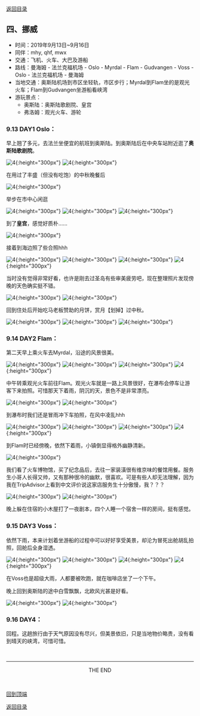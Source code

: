 [返回目录](README.md)

## 四、挪威

- 时间：2019年9月13日~9月16日
- 同伴：mhy, qhf, mwx
- 交通：飞机、火车、大巴及游船
- 路线：曼海姆 - 法兰克福机场 - Oslo - Myrdal - Flam - Gudvangen - Voss - Oslo - 法兰克福机场 - 曼海姆
- 当地交通：奥斯陆机场到市区坐轻轨，市区步行；Myrdal到Flam坐的是观光火车；Flam到Gudvangen坐游船看峡湾
- 游玩景点：
    - 奥斯陆：奥斯陆歌剧院、皇宫
    - 弗洛姆：观光火车、游轮

### 9.13 DAY1 Oslo：

早上翘了多元，去法兰坐便宜的航班到奥斯陆。到奥斯陆后在中央车站附近逛了**奥斯陆歌剧院**。

![4](norway_images/nor1.JPG){:height="300px"}
![4](norway_images/nor2.JPG){:height="300px"}

在用过了丰盛（但没有吃饱）的中秋晚餐后

![4](norway_images/nor3.JPG){:height="300px"}

举步在市中心闲逛

![4](norway_images/nor4.JPG){:height="300px"}
![4](norway_images/nor5.JPG){:height="300px"}
![4](norway_images/nor6.JPG){:height="300px"}

到了**皇宫**，感觉好质朴……

![4](norway_images/nor7.JPG){:height="300px"}

接着到海边照了些合照hhh 

![4](norway_images/nor8.JPG){:height="300px"}
![4](norway_images/nor9.JPG){:height="300px"}
![4](norway_images/nor10.JPG){:height="300px"}
![4](norway_images/nor11.JPG){:height="300px"}

当时没有觉得非常好看，也许是刚去过圣岛有些审美疲劳吧，现在整理照片发现傍晚的天色确实挺不错。

![4](norway_images/nor12.JPG){:height="300px"}
![4](norway_images/nor13.JPG){:height="300px"}

回到住处后开始吃马老板赞助的月饼，赏月【划掉】过中秋。

![4](norway_images/nor14.JPG){:height="300px"}
![4](norway_images/nor15.JPG){:height="300px"}
![4](norway_images/nor16.JPG){:height="300px"}

### 9.14 DAY2 Flam：

第二天早上乘火车去Myrdal，沿途的风景很美。

![4](norway_images/nor17.JPG){:height="300px"}
![4](norway_images/nor18.JPG){:height="300px"}
![4](norway_images/nor19.JPG){:height="300px"}
![4](norway_images/nor20.JPG){:height="300px"}

中午转乘观光火车前往Flam。观光火车就是一路上风景很好，在瀑布会停车让游客下来拍照。可惜那天下着雨，阴沉的天，景色不是非常漂亮。

![4](norway_images/nor21.JPG){:height="300px"}
![4](norway_images/nor22.JPG){:height="300px"}

到瀑布时我们还是冒雨冲下车拍照，在风中凌乱hhh

![4](norway_images/nor23.JPG){:height="300px"}
![4](norway_images/nor24.JPG){:height="300px"}
![4](norway_images/nor25.JPG){:height="300px"}
![4](norway_images/nor26.JPG){:height="300px"}

到Flam时已经傍晚，依然下着雨，小镇倒显得格外幽静清新。

![4](norway_images/nor27.JPG){:height="300px"}

我们看了火车博物馆，买了纪念品后，去往一家装潢很有维京味的餐馆用餐。服务生小哥人长得又帅，又有那种很冷的幽默，很喜欢。可是有些人却无法理解，因为我在TripAdvisor上看到中文评价说这家店服务生十分傲慢，我？？？

![4](norway_images/nor28.JPG){:height="300px"}
![4](norway_images/nor29.JPG){:height="300px"}

晚上躲在住宿的小木屋打了一夜剧本，四个人睡一个宿舍一样的房间，挺有感觉。

### 9.15 DAY3 Voss：

依然下雨，本来计划着坐游船的过程中可以好好享受美景，却沦为冒死出舱胡乱拍照，回舱后全身湿透。

![4](norway_images/nor31.JPG){:height="300px"}
![4](norway_images/nor30.JPG){:height="300px"}
![4](norway_images/nor32.JPG){:height="300px"}
![4](norway_images/nor33.JPG){:height="300px"}

在Voss也是超级大雨，人都要被吹跑，就在咖啡店坐了一个下午。

晚上回到奥斯陆的途中白雪飘飘，北欧风光甚是好看。

![4](norway_images/nor34.JPG){:height="300px"}
![4](norway_images/nor35.JPG){:height="300px"}

### 9.16 DAY4：

回程。这趟旅行由于天气原因没有尽兴，但美景依旧，只是当地物价略贵，没有看到晴天的峡湾，可惜可惜。

&nbsp;

---
<center>THE END</center>

&nbsp;

[回到顶端](#四挪威)

[返回目录](README.md)
